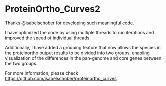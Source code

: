 # ProteinOrtho_Curves2

Thanks @isabelschober for developing such meaningful code.

I have optimized the code by using multiple threads to run iterations and improved the speed of individual threads.

Additionally, I have added a grouping feature that now allows the species in the proteinortho output results to be divided into two groups, enabling visualization of the differences in the pan-genome and core genes between the two groups. 

For more information, please check https://github.com/isabelschober/proteinortho_curves


